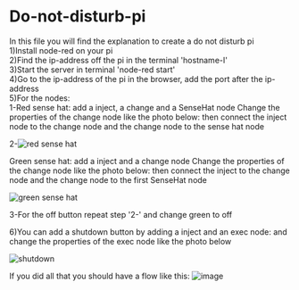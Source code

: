 # Do-not-disturb-pi
In this file you will find the explanation to create a do not disturb pi  
1)Install node-red on your pi  
2)Find the ip-address off the pi in the terminal 'hostname-I'  
3)Start the server in terminal 'node-red start'  
4)Go to the ip-address of the pi in the browser, add the port after the ip-address  
5)For the nodes:   
1-Red sense hat:
add a inject, a change and a SenseHat node
Change the properties of the change node like the photo below:
then connect the inject node to the change node and the change node to the sense hat node

2-![red sense hat](https://user-images.githubusercontent.com/46092824/78166537-3e046280-744d-11ea-8b41-5978541317c1.png)

Green sense hat:
add a inject and a change node
Change the properties of the change node like the photo below:
then connect the inject to the change node and the change node to the first SenseHat node

![green sense hat](https://user-images.githubusercontent.com/46092824/78167011-05b15400-744e-11ea-8fe1-8a165405bbf8.png)

3-For the off button repeat step '2-' and change green to off

6)You can add a shutdown button by adding a inject and an exec node: and change the properties of the exec node like the photo below

![shutdown](https://user-images.githubusercontent.com/46092824/78167263-7bb5bb00-744e-11ea-933a-26b9838fd53d.png)

If you did all that you should have a flow like this:
![image](https://user-images.githubusercontent.com/46092824/78167429-c2a3b080-744e-11ea-8bc3-4fc99413b98f.png)

